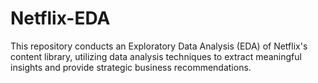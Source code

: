 # Netflix-EDA
This repository conducts an Exploratory Data Analysis (EDA) of Netflix's content library, utilizing data analysis techniques to extract meaningful insights and provide strategic business recommendations.
